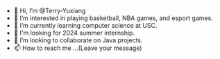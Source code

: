 - 👋 Hi, I’m @Terry-Yuxiang
- 👀 I’m interested in playing basketball, NBA games, and esport games.
- 🌱 I’m currently learning computer science at USC.
- 🧷 I'm looking for 2024 summer internship.
- 💞️ I’m looking to collaborate on Java projects.
- 📫 How to reach me ...(Leave your message)

<!---
Terry-Yuxiang/Terry-Yuxiang is a ✨ special ✨ repository because its `README.md` (this file) appears on your GitHub profile.
You can click the Preview link to take a look at your changes.
--->
